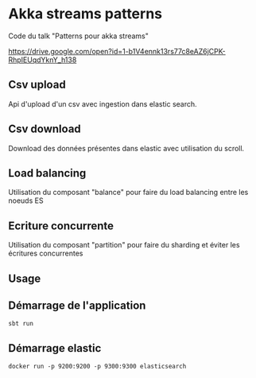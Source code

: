 # Akka streams patterns

Code du talk "Patterns pour akka streams" 

https://drive.google.com/open?id=1-b1V4ennk13rs77c8eAZ6jCPK-RhpIEUqdYknY_h138

## Csv upload 

Api d'upload d'un csv avec ingestion dans elastic search. 

## Csv download 

Download des données présentes dans elastic avec utilisation du scroll. 

## Load balancing 

Utilisation du composant "balance" pour faire du load balancing entre les noeuds ES

## Ecriture concurrente 

Utilisation du composant "partition" pour faire du sharding et éviter les écritures concurrentes

## Usage

## Démarrage de l'application 

```
sbt run 
```


## Démarrage elastic 
```
docker run -p 9200:9200 -p 9300:9300 elasticsearch
```


